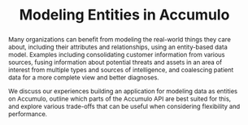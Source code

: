 ---
layout: as2018-talk

title: Modeling Entities in Accumulo

categories:

- Design

abstract: >

  <p>Many organizations can benefit from modeling the real-world things they care about, including their attributes and relationships, using an entity-based data model. Examples including consolidating customer information from various sources, fusing information about potential threats and assets in an area of interest from multiple types and sources of intelligence, and coalescing patient data for a more complete view and better diagnoses.</p>

  <p>We discuss our experiences building an application for modeling data as entities on Accumulo, outline which parts of the Accumulo API are best suited for this, and explore various trade-offs that can be useful when considering flexibility and performance.</p>

speakers:

  - name: Aaron Cordova
    position: CTO
    affiliation: Koverse Inc.
    website: http://www.koverse.com
    bio: >

      <p>Aaron has built multiple, large-scale, big data systems that are used by the intelligence, defense, finance and healthcare industries. Aaron is the CTO and co-founded of Koverse Inc. Prior to that, Aaron was a researcher for the National Security Agency (NSA) where he founded the Apache Accumulo project, a scalable and secure data store. He is the author of the O’Reilly book, Accumulo: Application Development, Table Design, and Best Practices.</p>
---
